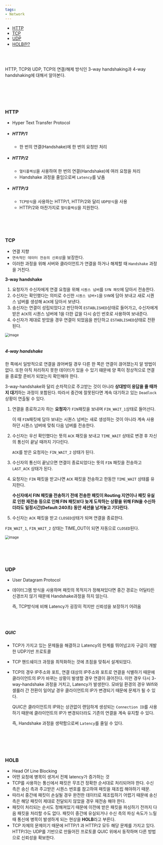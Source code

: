 ```yaml
---
tags:
- Network
---
```




<ul>
	<li><a href="#1">HTTP</a></li>
	<li><a href="#2">TCP</a></li>
	<li><a href="#3">UDP</a></li>
	<li><a href="#4">HOLB란?</a></li>
</ul>

<br/><br/>

HTTP, TCP와 UDP, TCP의 연결/해제 방식인 3-way handshaking과 4-way handshaking에 대해서 알아본다.

<br/><br/>

<br/>

<h3 id="1">HTTP</h3>

- Hyper Text Transfer Protocol

- ##### HTTP/1

  - 한 번의 연결(Handshake)에 한 번의 요청만 처리

- ##### HTTP/2

  - `멀티플렉싱`을 사용하여 한 번의 연결(Handshake)에 여러 요청을 처리
  - Handshake 과정을 줄임으로써 `Latency`를 낮춤

- ##### HTTP/3

  - `TCP방식`을 사용하는 HTTP/1, HTTP/2와 달리 `UDP방식`을 사용
  - HTTP/2와 마찬가지로 `멀티플렉싱`을 지원한다.

<br/><br/><br/>

<h3 id="2">TCP</h3>

- 연결 지향
- `연속적인 데이터 전송의 신뢰성`을 보장한다.
- 이러한 과정을 위해 서버와 클라이언트가 연결을 하거나 해제할 때 `Handshake` 과정을 거친다.

**3-way handshake**

1. 요청자가 수신자에게 연결 요청을 위해 `시퀀스 넘버`를 `SYN 패킷`에 담아서 전송한다.
2. 수신자는 확인했다는 의미로 수신한 `시퀀스 넘버+1`을 `SYN`에 담아 보내고 새로 시퀀스 넘버를 생성해 `ACK`에 담아서 보낸다.
3. 송신자는 연결이 성립되었다고 판단하여 `ESTABLISHED`상태로 들어가고, 수신자에게 받은 `ACK`의 시퀀스 넘버에 1을 더한 값을 다시 승인 번호로 사용하여 보내준다.
4. 수신자가 제대로 받았을 경우 연결이 되었음을 판단하고 `ESTABLISHED`상태로 전환된다.

<img src="https://user-images.githubusercontent.com/33229855/95015981-10fa6c00-068b-11eb-9ce5-caf2d572c926.png" alt="image" style="zoom:80%;" />

<br/>

<br/>

##### 4-way handshake

한 쪽에서 일방적으로 연결을 끊어버릴 경우 다른 한 쪽은 연결이 끊어졌는지 알 방법이 없다. 또한 아직 처리하지 못한 데이터가 있을 수 있기 떄문에 양 쪽이 정상적으로 연결을 종료할 준비가 되었는지 확인해야 한다.

3-way-handshake와 달리 순차적으로 주고받는 것이 아니라 **상대방이 응답을 줄 때까지 대기**하는 과정이 포함된다. 따라서 중간에 잘못된다면 계속 대기하고 있는 `Deadlock` 상황이 연출될 수 있다.

1. 연결을 종료하고자 하는 **요청자**가 `FIN`패킷을 보내며 `FIN_WAIT_1`상태로 들어선다.

   이 때 `FIN`패킷에 담아 보내는 시퀀스 넘버는 새로 생성하는 것이 아니라 계속 사용하던 시퀀스 넘버에 맞춰 다음 넘버를 전송한다.

2. 수신자는 우선 확인했다는 뜻의 `ACK` 패킷을 보내고 `TIME_WAIT` 상태로 변경 후 자신의 통신이 끝날 때까지 기다린다.

   `ACK`를 받은 요청자는 `FIN_WAIT_2` 상태가 된다.

3. 수신자의 통신이 끝났으면 연결이 종료되었다는 뜻의 `FIN` 패킷을 전송하고 `LAST_ACK` 상태가 된다.

4. 요청자는 `FIN` 패킷을 받고나면 `ACK` 패킷을 전송하고 한동안 `TIME_WAIT` 상태를 유지한다.

   **수신자에서 FIN 패킷을 전송하기 전에 전송한 패킷이 Routing 지연이나 패킷 유실로 인한 재전송 등으로 인해 FIN 패킷보다 늦게 도착하는 상황을 위해 FIN을 수신하더라도 일정시간(Default:240초) 동안 세션을 남겨놓고 기다린다.**

5. 수신자는 `ACK` 패킷을 받고 `CLOSED`상태가 되며 연결을 종료한다.

`FIN_WAIT_1`, `FIN_WAIT_2` 상태는 TIME_OUT이 되면 자동으로 `CLOSED`된다.

<img src="https://user-images.githubusercontent.com/33229855/95016153-199f7200-068c-11eb-8f16-808a095c9a53.png" alt="image" style="zoom:80%;" />

<br/><br/><br/>

<h3 id="3">UDP</h3>

- User Datagram Protocol

- 데이터그램 방식을 사용하며 패킷의 목적지가 정해져있다면 중간 경로는 어딜타든 신경쓰지 않기 때문에 Handshake과정을 하지 않는다.

  즉, TCP방식에 비해 Latency가 굉장히 적지만 신뢰성을 보장하기 어려움

<br/><br/>

##### QUIC

- TCP가 가지고 있는 문제들을 해결하고 Latency의 한계를 뛰어넘고자 구글이 개발한 UDP기반 프로토콜

- TCP 핸드쉐이크 과정을 최적화하는 것에 초점을 맞춰서 설계되었다.

- TCP의 경우 IP주소와 포트, 연결 대상의 IP주소와 포트로 연결을 식별하기 때문에 클라이언트의 IP가 바뀌는 상황이 발생할 경우 연결이 끊어진다. 이런 경우 다시 3-way-handshake 과정을 거치고, Latency가 발생한다. 모바일 환경의 경우 Wifi와 셀룰러 간 전환이 일어날 경우 클라이언트의 IP가 변경되기 때문에 문제가 될 수 있다.

  QUIC은 클라이언트의 IP와는 상관없이 랜덤하게 생성되는 `Connection ID`를 사용하기 때문에 클라이언트의 IP가 변경되더라도 기존의 연결을 계속 유지할 수 있다.

  즉, Handshake 과정을 생략함으로써 `Latency`를 줄일 수 있다.

<br/><br/>

<br/>

<h3 id="4">HOLB</h3>

- Head Of Line Blocking
- 어떤 요청에 병목이 생겨서 전체 latency가 증가하는 것
- TCP를 사용하는 통신에서 패킷은 무조건 정확한 순서대로 처리되어야 한다. 수신 측은 송신 측과 주고받은 시퀀스 번호를 참고하여 패킷을 재조립 해야하기 때문.
- 따라서 중간에 패킷이 손실될 경우 완전한 데이터로 재조립하기 어렵기 때문에 송신 측은 해당 패킷이 제대로 전달되지 않았을 경우 재전송 해야 한다.
- 패킷이 처리되는 순서도 정해져있기 때문에 이전에 받은 패킷을 파싱하기 전까지 다음 패킷을 처리할 수도 없다. 패킷이 중간에 유실되거나 수신 측의 파싱 속도가 느릴 때 통신에 병목이 발생하게 되는 현상을 **HOLB**라고 부른다.
- TCP 자체의 문제이기 때문에 HTTP/1 과 HTTP/2 모두 해당 문제를 가지고 있다. HTTP/3는 UDP를 기반으로 만들어진 프로토콜 QUIC 위에서 동작하며 다른 방법으로 신뢰성을 확보한다.



<br/><br/><br/>